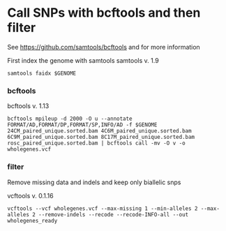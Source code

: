 # Call SNPs with bcftools and then filter #

See https://github.com/samtools/bcftools and  for more information


First index the genome with samtools
samtools v. 1.9

```
samtools faidx $GENOME
```

### bcftools ###

bcftools v. 1.13

```
bcftools mpileup -d 2000 -O u --annotate FORMAT/AD,FORMAT/DP,FORMAT/SP,INFO/AD -f $GENOME 24CM_paired_unique.sorted.bam 4C6M_paired_unique.sorted.bam 6C9M_paired_unique.sorted.bam 8C17M_paired_unique.sorted.bam rosc_paired_unique.sorted.bam | bcftools call -mv -O v -o wholegenes.vcf
```

### filter ###

Remove missing data and indels and keep only biallelic snps

vcftools v. 0.1.16

```
vcftools --vcf wholegenes.vcf --max-missing 1 --min-alleles 2 --max-alleles 2 --remove-indels --recode --recode-INFO-all --out wholegenes_ready
```
